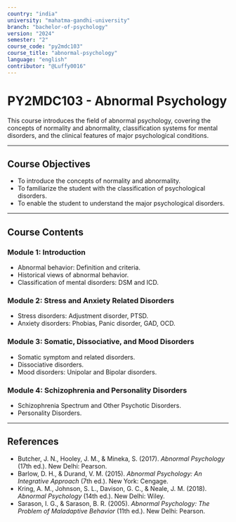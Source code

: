 ```yaml
---
country: "india"
university: "mahatma-gandhi-university"
branch: "bachelor-of-psychology"
version: "2024"
semester: "2"
course_code: "py2mdc103"
course_title: "abnormal-psychology"
language: "english"
contributor: "@Luffy0016"
---
```

# PY2MDC103 - Abnormal Psychology

This course introduces the field of abnormal psychology, covering the concepts of normality and abnormality, classification systems for mental disorders, and the clinical features of major psychological conditions.

---
## Course Objectives

* To introduce the concepts of normality and abnormality.
* To familiarize the student with the classification of psychological disorders.
* To enable the student to understand the major psychological disorders.

---
## Course Contents

### Module 1: Introduction  
* Abnormal behavior: Definition and criteria.
* Historical views of abnormal behavior.
* Classification of mental disorders: DSM and ICD.

### Module 2: Stress and Anxiety Related Disorders  
* Stress disorders: Adjustment disorder, PTSD.
* Anxiety disorders: Phobias, Panic disorder, GAD, OCD.

### Module 3: Somatic, Dissociative, and Mood Disorders  
* Somatic symptom and related disorders.
* Dissociative disorders.
* Mood disorders: Unipolar and Bipolar disorders.

### Module 4: Schizophrenia and Personality Disorders  
* Schizophrenia Spectrum and Other Psychotic Disorders.
* Personality Disorders.

---
## References
* Butcher, J. N., Hooley, J. M., & Mineka, S. (2017). *Abnormal Psychology* (17th ed.). New Delhi: Pearson.
* Barlow, D. H., & Durand, V. M. (2015). *Abnormal Psychology: An Integrative Approach* (7th ed.). New York: Cengage.
* Kring, A. M., Johnson, S. L., Davison, G. C., & Neale, J. M. (2018). *Abnormal Psychology* (14th ed.). New Delhi: Wiley.
* Sarason, I. G., & Sarason, B. R. (2005). *Abnormal Psychology: The Problem of Maladaptive Behavior* (11th ed.). New Delhi: Pearson.
